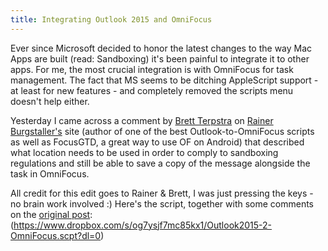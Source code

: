 ```yaml
---
title: Integrating Outlook 2015 and OmniFocus
---
```

Ever since Microsoft decided to honor the latest changes to the way Mac Apps are built (read: Sandboxing) it's been painful to integrate it to other apps. For me, the most crucial integration is with OmniFocus for task management. The fact that MS seems to be ditching AppleScript support - at least for new features - and completely removed the scripts menu doesn't help either.

Yesterday I came across a comment by [Brett Terpstra](http://brettterpstra.com) on [Rainer Burgstaller's](http://rainer.4950.net/) site (author of one of the best Outlook-to-OmniFocus scripts as well as FocusGTD, a great way to use OF on Android) that described what location needs to be used in order to comply to sandboxing regulations and still be able to save a copy of the message alongside the task in OmniFocus.

All credit for this edit goes to Rainer & Brett, I was just pressing the keys - no brain work involved :) Here's the script, together with some comments on the [original post](http://rainer.4950.net/2014/06/04/outlook-to-omnifocus2-take-12/): (https://www.dropbox.com/s/og7ysjf7mc85kx1/Outlook2015-2-OmniFocus.scpt?dl=0)
